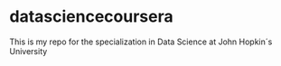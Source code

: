 datasciencecoursera
===================

This is my repo for the specialization in Data Science at John Hopkin´s University
